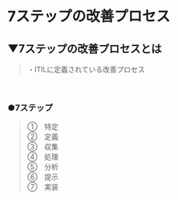 # 7ステップの改善プロセス

## ▼7ステップの改善プロセスとは
>・ITILに定義されている改善プロセス<br>
<br>

### ●7ステップ
>①　特定<br>
>②　定義<br>
>③　収集<br>
>④　処理<br>
>⑤　分析<br>
>⑥　提示<br>
>⑦　実装<br>
<br>
